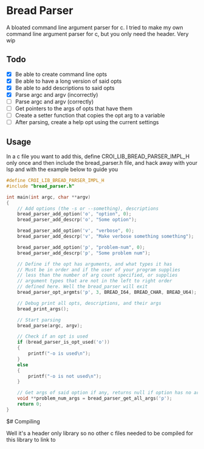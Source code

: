 # Bread Parser

A bloated command line argument parser for c.
I tried to make my own command line argument parser for c, but you only need the
header. Very wip

## Todo

-   [x] Be able to create command line opts
-   [x] Be able to have a long version of said opts
-   [x] Be able to add descriptions to said opts
-   [x] Parse argc and argv (incorrectly)
-   [ ] Parse argc and argv (correctly)
-   [ ] Get pointers to the args of opts that have them
-   [ ] Create a setter function that copies the opt arg to a variable
-   [ ] After parsing, create a help opt using the current settings

## Usage

In a c file you want to add this, define CROI_LIB_BREAD_PARSER_IMPL_H only once
and then include the bread_parser.h file, and hack away with your lsp and with
the example below to guide you

```c
#define CROI_LIB_BREAD_PARSER_IMPL_H
#include "bread_parser.h"

int main(int argc, char **argv)
{
    // Add options (the -s or --something), descriptions
    bread_parser_add_option('o', "option", 0);
    bread_parser_add_descrp('o', "Some option");

    bread_parser_add_option('v', "verbose", 0);
    bread_parser_add_descrp('v', "Make verbose something something");

    bread_parser_add_option('p', "problem-num", 0);
    bread_parser_add_descrp('p', "Some problem num");

    // Define if the opt has arguments, and what types it has
    // Must be in order and if the user of your program supplies
    // less than the number of arg count specified, or supplies
    // argument types that are not in the left to right order
    // defined here. Well the bread_parser will exit
    bread_parser_opt_argmts('p', 3, BREAD_I64, BREAD_CHAR, BREAD_U64);

    // Debug print all opts, descriptions, and their args
    bread_print_args();

    // Start parsing
    bread_parse(argc, argv);

    // Check if an opt is used
    if (bread_parser_is_opt_used('o'))
    {
        printf("-o is used\n");
    }
    else
    {
        printf("-o is not used\n");
    }

    // Get args of said option if any, returns null if option has no arg count
    void **problem_num_args = bread_parser_get_all_args('p');
    return 0;
}
```

$# Compiling

Well it's a header only library so no other c files needed to be compiled for
this library to link to
